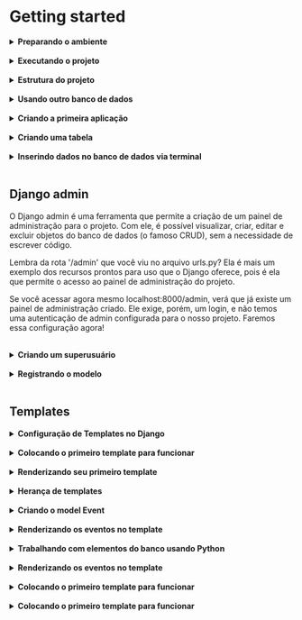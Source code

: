 # Getting started

<details>
<summary><strong> Preparando o ambiente </strong></summary>

Caso a versão do Python seja inferior a 3.10, você precisará atualizar o Python. Para isso, você pode utilizar o Pyenv, basta seguir nosso tutorial do Guia de configuração de ambiente. Isso é necessário porque mais à frente utilizaremos uma biblioteca que não funciona bem com a versão 3.9 ou inferiores do Python.

Para começar, vamos criar um novo diretório para o nosso projeto e entrar nele:

```bash
mkdir ecommerce && cd ecommerce
```

Em seguida, vamos criar um ambiente virtual para o nosso projeto e ativá-lo:

```bash
python3 -m venv .venv
source .venv/bin/activate
```

Agora, vamos instalar o Django:

```bash
pip install django
```

E, finalmente, vamos iniciar um projeto chamado ecommerce, no diretório atual:

```bash
django-admin startproject ecommerce .
```

Simples assim e nosso primeiro projeto foi criado! 🎉
</details>
</br>


<details>
<summary><strong> Executando o projeto </strong></summary>


Para executar o projeto, basta executar o comando:

```bash
python3 manage.py runserver
```

o Django possui algumas migrations internas que ainda não foram aplicadas ao banco de dados. Para aplicá-las, abra um novo terminal, ative o ambiente virtual e execute o comando:

```bash
python3 manage.py migrate
```
</details>
</br>

<details>
<summary><strong> Estrutura do projeto </strong></summary>

Passando rapidamente por cada um dos arquivos dentro do diretório ecommerce, que é o diretório do projeto em si, temos os arquivos:

* manage.py: é o arquivo usado internamente quando executamos comandos do Django - como o runserver que executamos anteriormente.
* __init__.py: arquivo que indica que o diretório é um pacote Python - já utilizamos este arquivo lá na seção 1, lembra? 😉
* asgi.py: arquivo de configuração do ASGI (Asynchronous Server Gateway Interface), que é o protocolo usado pelo Django para comunicação entre servidores web e aplicações web para lidar com solicitações assíncronas e em tempo real.
* settings.py: arquivo de configuração do projeto, que contém todas as configurações do Django para o projeto. É aqui que configuramos, por exemplo, o banco de dados que será usado, o idioma padrão da aplicação, etc. Veremos este arquivo com mais atenção daqui a pouco. 🤓
* urls.py: arquivo de configuração de rotas do projeto. Vamos explorar este arquivo com mais detalhes em breve. 🤩
* wsgi.py: arquivo de configuração do WSGI (Web Server Gateway Interface), que é o protocolo usado pelo Django para comunicação entre servidores web e aplicações web para lidar com solicitações HTTP.
* __pycache__: diretório que contém arquivos gerados automaticamente pelo Python para otimizar o carregamento de módulos.

#### Dois arquivos valem uma atenção especial: settings.py e urls.py. Bora dar uma olhada neles?

#### Arquivo settings.py

Este é o arquivo que reúne as principais configurações do projeto, com várias dessas configurações já definidas com valores-padrão. Vamos entender melhor algumas dessas configs?

* SECRET_KEY é uma chave de segurança que o Django utiliza para criptografar dados sensíveis, como senhas de pessoas usuárias, por exemplo. Ela já vem com um valor por padrão, mas explicitamente dada como insegura e por isso, é recomendável substitui-la por uma chave personalizada forte, especialmente em ambientes de produção.
* DEBUG é um booleano que indica se o modo de depuração (debug) está ativado ou não. Durante o desenvolvimento, ter esse modo ativado é muito útil para ajudar a identificar e corrigir bugs, o valor default (padrão) dessa variável é true justamente por isso. Contudo, ele pode trazer algumas vulnerabilidades à segurança, como, por exemplo, mostrar informações sensíveis do projeto - algo ruim se mostrado para uma pessoa usuária. Por isso, é importante que ele esteja desativado quando o projeto estiver em produção.
* ALLOWED_HOSTS é uma lista de nomes de domínios, subdomínios ou endereços IP que o Django permite que acessem o projeto. Você pode usar o valor '*', caso queira dar acesso a todos, ou definir uma lista com os grupos que terão acesso ao projeto, por exemplo, ['exemplo.com', 'subdomínio.exemplo.com', '192.168.1.1'].
* INSTALLED_APPS é uma lista de apps que serão acoplados no projeto Django. Alguns já vêm instalados por padrão, mas os apps criados por você para o projeto podem compor essa variável também. Veremos como fazer isso em breve! 🤩
* MIDDLEWARE é uma lista de middlewares que o Django utiliza para fazer algumas coisas como, por exemplo, o middleware de autenticação de pessoa usuária. Sua lógica é similar a dos Middlewares do Express, mas entraremos em detalhes sobre eles apenas na próxima seção.
* TEMPLATES é uma lista de diretórios em que o Django irá procurar por templates HTML.
DATABASES é a configuração de banco de dados do projeto. Como o Django já vem com o SQLite instalado por padrão, ele já vem com a configuração do SQLite, mas podemos trocar por outros.
* LANGUAGE_CODE é a configuração de idioma padrão do projeto. Por padrão, ele vem com o inglês, mas podemos alterar para qualquer outro.

De olho na dica 👀: você pode alterar a linguagem padrão do projeto Django para português apenas, alterando a variável language_code para pt-br. Experimente fazer isso e atualizar a página para ver a tela inicial está traduzida! 🤩

#### Arquivo urls.py

Já acessamos a rota raiz do projeto quando rodamos o servidor e acessamos a URL localhost:8000. Apesar de não termos definido nenhuma rota até aquele momento, a URL raiz já traz por padrão um retorno visual: uma página com o foguetinho informando que deu tudo certo com a instalação.

Como dito anteriormente, este arquivo reúne as rotas do projeto, com alguns valores já definidos por padrão. Vamos entender melhor como uma rota é definida?

A primeira coisa que temos é a função path, que define uma rota. Como parâmetro ela recebe a URL que será acessada e a função que será executada quando a URL for acessada.

Uma surpresa é que já temos uma rota definida no arquivo, a admin/, que é a interface administrativa que o Django fornece para o projeto. Vamos explorar ela com mais detalhes em breve. 😎
</details>
</br>

<details>
<summary><strong> Usando outro banco de dados </strong></summary>

Você pode iniciar apagando o arquivo db.sqlite3 do seu projeto, pois ele não será mais utilizado. Faremos as alterações no projeto para que ele use como banco de dados nosso conhecido MySQL, via Docker.

Para isso, o primeiro passo é alterar a variável DATABASE, no arquivo settings.py, para que ela tenha as configurações de acesso ao banco necessárias. De acordo com a documentação, a variável deve ficar assim:

```bash
DATABASES = {
    'default': {
        'ENGINE': 'django.db.backends.mysql',
        'NAME': 'ecommerce_database',
        'USER': 'root',
        'PASSWORD': 'password',
        'HOST': '127.0.0.1',
        'PORT': '3306',
      }
}
```

Em seguida, criaremos um arquivo que conterá o script SQL que criará o banco de dados ecommerce_database. Ele ficará dentro do diretório ./database:

```bash
mkdir database && cd database
touch 01_create_database.sql
```

Por ora, o banco de dados não terá nenhuma tabela, portanto, o script de criação do banco de dados ecommerce_database deve ficar assim:

```bash
CREATE DATABASE IF NOT EXISTS ecommerce_database;

USE ecommerce_database;
```

Com isso feito, é hora de criar um arquivo Dockerfile na raiz do projeto (no mesmo nível do arquivo manage.py), com o seguinte conteúdo:

```bash
FROM mysql:8.0.32

ENV MYSQL_ROOT_PASSWORD password

# Copia o script SQL que acabamos de criar para um determinado diretório no container
COPY ./database/01_create_database.sql /docker-entrypoint-initdb.d/data.sql01
```

Para buildar a imagem, basta rodar o comando dentro da pasta do projeto que contém o arquivo Dockerfile.

```bash
docker build -t ecommerce-db .
```
Para executar o container e o script de criação do banco copiado no Dockerfile, é preciso passar algumas as variáveis de acesso definidas na variável DATABASES, do arquivo settings.py, para o container. Para isso, vamos usar o comando:

```bash
docker run -d -p 3306:3306 --name=ecommerce-mysql-container -e MYSQL_ROOT_PASSWORD=password -e MYSQL_DATABASE=ecommerce_database ecommerce-db
```

Neste momento, você já pode acessar o banco de dados pelo Workbench e verificar se ele foi criado corretamente.

Mas ainda não acabou! Lembra das migrations iniciais que geraram o famigerado aviso em vermelho no início do projeto? Elas ainda não foram executadas neste banco de dados. Para isso, é preciso executar o comando migrate do Django, mas antes instalar o mysqlclient:

```bash
pip install mysqlclient && python3 manage.py migrate
```

Caso ocorra algum erro no comando anterior, pode ser porque um pacote adicional chamado pkg-config não esteja instalado. Nesse caso, tente seguir todos os passos sugeridos pela documentação oficial do mysqlclient para a instalação do pacote. Para facilitar, o seguinte comando funciona para a maioria dos sistemas Linux:

```bash
sudo apt-get install python3-dev default-libmysqlclient-dev build-essential pkg-config
```
</details>
</br>

<details>
<summary><strong> Criando a primeira aplicação </strong></summary>

Já criamos nosso projeto, agora chegou a hora de criar nossa primeira aplicação!

Vamos começar voltando no arquivo settings.py e adicionando o app que iremos criar à lista preexistente:

```bash
# ecommerce/ecommerce/settings.py

INSTALLED_APPS = [
    "django.contrib.admin",
    "django.contrib.auth",
    "django.contrib.contenttypes",
    "django.contrib.sessions",
    "django.contrib.messages",
    "django.contrib.staticfiles",
+    "products",
]
```

Com isso feito, é hora de efetivamente criar o app. O comando é similar ao utilizado para criar o projeto, mas agora vamos utilizar startapp em vez de startproject:

```bash
django-admin startapp products
```

</details>
</br>

<details>
<summary><strong> Criando uma tabela </strong></summary>

precisamos criar uma migration e executá-la:

```bash
python3 manage.py makemigrations
python3 manage.py migrate
```

Lembre-se de executar os comandos acima dentro do diretório em que se encontra o arquivo manage.py.

O primeiro comando (makemigrations) cria um arquivo de migration - resumidamente, são as instruções para a criação da tabela no banco de dados. Ele já olha para o seu model e cria a migration pra você! Já o segundo comando (migrate) executa as migrações, ou seja, usa as instruções do arquivo de migration e cria a tabela no banco de dados.

</details>
</br>

<details>
<summary><strong> Inserindo dados no banco de dados via terminal </strong></summary>

O comando para acessar o terminal é:

```bash
python3 manage.py shell
```

Uma vez dentro do terminal, podemos importar o modelo que criamos:

```bash
from products.models import Product
```

A partir disso, podemos criar um novo objeto e salvá-lo no banco de dados:

```bash
moka = Product(name="Moka - 6 xícaras", price=199.99, amount=10, description="Cafeteira italiana, serve 6 xícaras, não elétrica")
moka.save()
```

</details>
</br>

## Django admin

O Django admin é uma ferramenta que permite a criação de um painel de administração para o projeto. Com ele, é possível visualizar, criar, editar e excluir objetos do banco de dados (o famoso CRUD), sem a necessidade de escrever código.

Lembra da rota '/admin' que você viu no arquivo urls.py? Ela é mais um exemplo dos recursos prontos para uso que o Django oferece, pois é ela que permite o acesso ao painel de administração do projeto.

Se você acessar agora mesmo localhost:8000/admin, verá que já existe um painel de administração criado. Ele exige, porém, um login, e não temos uma autenticação de admin configurada para o nosso projeto. Faremos essa configuração agora!

</details>
</br>

<details>
<summary><strong> Criando um superusuário </strong></summary>

A primeira coisa que devemos fazer é criar um superusuário para o projeto. Esse perfil terá permissões administrativas,ou seja, poderá acessar o painel de administração e realizar qualquer operação.

Para criar um superusuário, na raiz do projeto, execute o comando:

```bash
python3 manage.py createsuperuser
```

Será preciso informar um nome de usuário, e-mail e senha. Preencha os dados e, em seguida, acesse localhost:8000/admin e faça login com os dados de superusuário que você criou.

</details>
</br>

<details>
<summary><strong> Registrando o modelo </strong></summary>

Para que o Django admin funcione, é preciso registrar os modelos criados no arquivo admin.py, dentro da pasta do app. Fazer isso é bem simples: abra o arquivo ecommerce/products/admin.py e adicione o código:

```bash
from django.contrib import admin
from products.models import Product
from products.models import Customer # Modelo criado no exercício de fixação


admin.site.register(Product)
admin.site.register(Customer)
```

Já que estamos alterando este arquivo, que tal mudarmos também o cabeçalho do painel? Para isso, basta adicionar a linha no arquivo ecommerce/products/admin.py:

```bash
from django.contrib import admin
from products.models import Product


+ admin.site.site_header = "Trybe Products E-commerce"
admin.site.register(Product)
admin.site.register(Customer)
```

</details>
</br>

## Templates

<details>
<summary><strong> Configuração de Templates no Django </strong></summary>

Toda vez que um projeto Django é iniciado, um arquivo settings.py é criado dentro da pasta do projeto, e é dentro deste arquivo que é feita a configuração para indicar o mecanismo de template que será utilizado: Jinja2 ou o DTL.

Como o DTL é o mecanismo de template padrão do Django, não é necessário fazer nenhuma modificação para conseguir usá-lo. Contudo, caso no futuro você queira estudar o uso do Jinja2 como mecanismo de template, basta fazer a seguinte modificação no settings.py:

```bash
    ...
TEMPLATES = [
    {
-       'BACKEND': 'django.template.backends.django.DjangoTemplates',
+       'BACKEND': 'django.template.backends.jinja2.Jinja2',
        'DIRS': [],
        'APP_DIRS': True,
        'OPTIONS': {
            'context_processors': [
                'django.template.context_processors.debug',
                'django.template.context_processors.request',
                'django.contrib.auth.context_processors.auth',
                'django.contrib.messages.context_processors.messages',
            ],
        },
    },
]
    ...
```

</details>
</br>

<details>
<summary><strong> Colocando o primeiro template para funcionar </strong></summary>

### Setup inicial

Para começar, crie o ambiente virtual que será utilizado e faça a instalação dos pacotes que serão utilizados:

```bash
python3 -m venv .venv && source .venv/bin/activate
pip install django
pip install Pillow # biblioteca para trabalhar com imagens
pip install mysqlclient # biblioteca para se comunicar com o MySQL
```

Em seguida, crie o projeto Django e a aplicação:

```bash
django-admin startproject event_manager .
django-admin startapp events
```

Faça a instalação da aplicação dentro do projeto no arquivo settings.py:

```bash
# event_manager/settings.py
...

INSTALLED_APPS = [
    'django.contrib.admin',
    'django.contrib.auth',
    'django.contrib.contenttypes',
    'django.contrib.sessions',
    'django.contrib.messages',
    'django.contrib.staticfiles',
+   'events',
]

...
```

Faça também a mudança para usar o MySQL como banco de dados:

```bash
# event_manager/settings.py
...

DATABASES = {
    'default': {
-       'ENGINE': 'django.db.backends.sqlite3',
+       'ENGINE': 'django.db.backends.mysql',
-       'NAME': BASE_DIR / 'db.sqlite3',
+       'NAME': 'event_manager_database',
+       'USER': 'root',
+       'PASSWORD': 'password',
+       'HOST': '127.0.0.1',
+       'PORT': '3306',
    }
}

...
```

Crie o arquivo para o script SQL dentro do diretório ./database:

```bash
mkdir database && cd database
touch 01_create_database.sql
```

Adicione o conteúdo do script para criação do banco de dados event_manager_database:

```bash
CREATE DATABASE IF NOT EXISTS event_manager_database;

USE event_manager_database;
```

Crie o Dockerfile na raiz do projeto:

```bash
FROM mysql:8.0.32

ENV MYSQL_ROOT_PASSWORD password
COPY ./database/01_create_database.sql /docker-entrypoint-initdb.d/data.sql01
```

Faça o build da imagem, basta rodar o comando dentro da pasta do projeto que contém o arquivo Dockerfile.

```bash
docker build -t event-manager-db .
```

Execute o container e o script de criação do banco copiado no Dockerfile:

```bash
Execute o container e o script de criação do banco copiado no Dockerfile:
```

Acesse o banco de dados pelo Workbench e verifique se ele foi criado corretamente.

Execute o comando migrate do Django:

```bash
python3 manage.py migrate
```

</details>
</br>

<details>
<summary><strong> Renderizando seu primeiro template </strong></summary>

Antes de começarmos, saiba que a configuração padrão do Django permite que você crie seus templates dentro de cada uma das aplicações do seu projeto, e assim faremos.

É possível alterar essa configuração para indicar diretórios específicos onde o Django deve procurar por templates. Por exemplo: na configuração abaixo, o Django irá buscar por templates dentro do diretório _templates_, que está na raiz do projeto e não mais dentro de cada uma das aplicações do projeto. Lembre-se que você não precisa fazer a alteração abaixo.

```bash
# event_manager/settings.py
+ import os

TEMPLATES = [
    {
        'BACKEND': 'django.template.backends.django.DjangoTemplates',
-       'DIRS': [],
+       'DIRS': [os.path.join(BASE_DIR,'templates')],
        'APP_DIRS': True,
        'OPTIONS': {
            'context_processors': [
                'django.template.context_processors.debug',
                'django.template.context_processors.request',
                'django.contrib.auth.context_processors.auth',
                'django.contrib.messages.context_processors.messages',
            ],
        },
    },
]
```

Agora sim, crie um novo diretório com nome templates dentro da aplicação events e, em seguida, crie o arquivo home.html dentro do novo diretório e inicie um arquivo HTML:

```bash
<!--events/templates/home.html-->
<!DOCTYPE html>
<html lang="pt-BR">
<head>
    <meta charset="UTF-8">
    <meta name="viewport" content="width=device-width, initial-scale=1.0">
    <title>Primeiro Template</title>
</head>
<body>
    <h1> Meu primeiro template usando Django! </h1>
</body>
</html>
```

O próximo passo é implementar a view que irá fazer a renderização do template criado. Acesse o arquivo views.py dentro do app events e escreva a função que fará essa tarefa:

```bash
# events/views.py
from django.shortcuts import render


def index(request):
    return render(request, 'home.html')
```

Prontinho! A função acima usa o método render do Django para renderizar o template passado como segundo parâmetro home.html. O primeiro parâmetro, request, representa a requisição feita pela pessoa que usa a aplicação.

Mas agora você pode estar se perguntando: Como faço para invocar a função que foi implementada? 🤔

A resposta é: através das rotas da nossa aplicação. A função criada será vinculada a uma das rotas da aplicação e, em seguida, serão incluídas nas rotas da aplicação no projeto.

Crie o arquivo urls.py dentro da aplicação events e nele escreva o código abaixo:

```bash
# events/urls.py
from django.urls import path
from events.views import index


urlpatterns = [
    path("", index, name="home-page")
#   path("/rota-comentada", função-que-será-executada, name="nome-que-identifica-a-rota")
]
```

No código acima, uma lista de rotas (urlpatterns) foi definida e cada uma das rotas é definida através da função path, que recebe três parâmetros: o primeiro é o caminho para a rota em si ("" indica a raiz da aplicação https://localhost:8000/), o segundo é a função que será executada quando a rota for acessada e o terceiro é o nome que identifica essa rota.

Agora, será necessário incluir as rotas da aplicação no projeto principal. Para isso, acesse o arquivo urls.py do projeto e faça a seguinte alteração:

```bash
# event_manager/urls.py
  from django.contrib import admin
  from django.urls import path, include


  urlpatterns = [
    path('admin/', admin.site.urls),
    path('', include('events.urls'))
  ]
```

Com essas alterações você acabou de incluir as rotas da aplicação events no projeto event_manager, e fez isso usando o método include nativo do Django.

Acabou! 🎉🎉🎉 Execute o servidor e acesse a rota http://localhost:8000/ para ver o template criado sendo renderizado.

Relembrando 🧠: Para executar o servidor faça: python3 manage.py runserver no mesmo diretório em que se encontra o arquivo manage.py.
</details>
</br>

<details>
<summary><strong> Herança de templates</strong></summary>


O Django permite que não se crie toda a estrutura de HTML para cada um dos templates. A DTL (Django Template Language) permite que se crie um template base que contém a estrutura essencial do HTML e lacunas intencionais - com cada template filho preenchendo as lacunas com o próprio conteúdo. Esse mecanismo é chamado de Herança de templates. Como exemplo, relembre o template home.html que criamos:

```bash
<!-- events/templates/home.html -->
<!DOCTYPE html>
<html lang="pt-BR">
<head>
    <meta charset="UTF-8">
    <meta name="viewport" content="width=device-width, initial-scale=1.0">
    <title>Primeiro Template</title>
</head>
<body>
    <h1> Meu primeiro template usando Django! </h1>
</body>
</html>
```

Para ver a herança acontecendo na prática, copie todo o conteúdo desse arquivo e cole dentro de um novo arquivo HTML chamado base.html dentro do diretório events/templates.

Substitua, em seguida, o conteúdo da tag title (Primeiro Template) por {% block title %} {% endblock %}, além disso, também substitua a linha da tag h1 por {% block content %} {% endblock %}. Ao final dessas alterações o arquivo base.html fica assim:

```bash
<!-- events/templates/base.html -->
<!DOCTYPE html>
<html lang="pt-BR">
<head>
    <meta charset="UTF-8">
    <meta name="viewport" content="width=device-width, initial-scale=1.0">
    <title>{% block title %} {% endblock %}</title>
</head>
<body>
    {% block content %} {% endblock %}
</body>
</html>
```

A sintaxe {% %} indica que está sendo usada uma Tag de template do DTL. Ela é a lacuna que mencionamos mais cedo - um template filho irá preenchê-la. Nesse caso, usamos a tag block. Existem muitas Tags de template já implementadas no DTL. Você pode conferir todas as tags nativas do DTL na documentação oficial.

Ao fazer essas alterações, foram criados blocos vazios que poderão ser preenchidos por aqueles templates que herdarem o arquivo base.html. Acima, criamos dois blocos - um chamado title e outro chamado content - para escrever o título da página que será exibida e para colocar todo o conteúdo HTML que se quer exibir, respectivamente.

Para usar a herança de template, faça o seguinte:

Vá no template filho e inclua no seu cabeçalho a seguinte sintaxe: {% extends 'base.html' %}, onde se usa a palavra reservada extends seguida de qual template se quer herdar.
Modifique o template filho, por exemplo o home.html, criando os blocos com os mesmos nomes daqueles criados no template herdado de acordo com a sintaxe abaixo.
Anota aí 📝: para que a herança aconteça é obrigatório que o {% extends 'nome-do-template.html' %} seja a primeira tag de template que aparece no arquivo.

```bash
<!-- events/templates/home.html -->
{% extends 'base.html' %}

{% block title %}
  Primeiro Template
{% endblock %}

{% block content %}
  <h1> Meu primeiro template usando Django! </h1>
{% endblock %}
```

Note que, ao invés de toda a estrutura base do HTML, você inclui as tags do template base e as preenche com o HTML que quiser. Ao rodar sua aplicação, verá que tudo continua funcionando, ou seja, a herança foi feita com sucesso! 👏

</details>
</br>

<details>
<summary><strong> Criando o model Event </strong></summary>

Antes de exibir a lista de eventos no template, é importante definir o modelo que será usado para representá-los. Eis ele abaixo:

```bash
# events/models.py
from django.db import models


class Event(models.Model):
    TYPE_CHOICES = (
        ('C', 'Conference'),
        ('S', 'Seminar'),
        ('W', 'Workshop'),
        ('O', 'Other'),
    )

    title = models.CharField(max_length=200)
    description = models.TextField()
    date = models.DateTimeField()
    location = models.CharField(max_length=200)
    event_type = models.CharField(max_length=50, choices=TYPE_CHOICES)
    is_remote = models.BooleanField(default=False)
    image = models.ImageField(upload_to='events/img', blank=True)

    def __str__(self): # O método __str__ é sobrescrito para indicar como será a visualização do objeto
        return f'{self.title} - {self.date} - {self.location}' # Título do evento - Data - Local
```

A tabela event ao ser criada no banco terá 8 colunas, sendo elas:

id: inteiro e chave primária única pro evento (que não precisa ser explicitamente declarado no modelo);
title: texto com no máximo 200 caracteres;
description: texto sem limitação de caracteres;
date: data e hora do evento;
location: texto com no máximo 200 caracteres;
event_type: texto com no máximo 50 caracteres e que só pode assumir os valores C, S, W ou O (ao usar o parâmetro choices, o Django faz a validação se o valor inserido é um dos valores permitidos);
is_remote: booleano (True ou False) que indica se o evento é remoto ou não;
image: imagem que será salva na pasta {CAMINHO-DE-MÍDIA}/events/img (o caminho de mídia pode ser definido no arquivo settings.py)

Relembrando 🧠: quando há um campo imagem é preciso fazer a instalação do módulo Pillow. Para isso, basta executar o comando pip install Pillow no terminal. Relembrando 🧠: depois de definir o modelo que será usado, crie as migrations e logo depois migre-as para o banco. Para isso, execute python3 manage.py makemigrations e python3 manage.py migrate no terminal.

</details>
</br>

<details>
<summary><strong> Renderizando os eventos no template </strong></summary>

Toda função que renderiza um template usando o método render, do Django, é capaz também de fornecer um contexto para esse template. O termo contexto aqui se refere a um dicionário (dict), que pode ser construído dentro da função e passado para o template como terceiro parâmetro do método render.

Todas as chaves do contexto podem ser acessadas diretamente pelo template através da sintaxe {{ chave }}. Assim, o template fará a renderização do valor que estava associado à chave. Modifique a função index do arquivo events/views.py para que ela fique assim:

```bash
# events/views.py
from django.shortcuts import render


def index(request):
    context = {"company": "Trybe"}
    return render(request, 'home.html', context)
```

Modifique também seu template home.html para renderizar o valor da chave company do contexto:

```bash
<!-- events/templates/home.html -->
 {% extends 'base.html' %}

 {% block title %}
   Primeiro Template
 {% endblock %}

 {% block content %}
     <h1> Meu primeiro template usando Django! </h1>
     <h2> {{ company }} </h2>
 {% endblock %}
```

</details>
</br>

<details>
<summary><strong> Trabalhando com elementos do banco usando Python </strong></summary>

Você percebeu que o modelo Event herda de models.Model? Todas as classes que fazem essa mesma herança são usadas para representar tabelas do banco de dados. Pode não parecer importante, mas isso mostra o vínculo entre essa classe e a sua própria tabela no banco.

Além de representarem tabelas do banco, todas as classes que herdam de models.Model possuem um atributo chamado objects. Esse atributo permite a interação direta com o banco de dados usando a própria sintaxe do Python. Através desse atributo você pode criar novas entradas no banco, fazer consultas e até mesmo aplicar filtros em uma consulta. Já tivemos um gostinho disso no começo da seção.

Vamos ver na prática? 🤓

Execute o comando python3 manage.py shell no terminal, no mesmo diretório do arquivo manage.py. Esse comando abre o shell do Django já carregando suas configurações e permitindo usar o ORM do framework. Execute os comandos abaixo, linha a linha, para entender como podemos trabalhar com o banco de dados usando a sintaxe do Python:

```bash
from events.models import Event # importa o modelo Event

Event.objects.all() # retorna todos os eventos do banco. Se você não criou nenhum, o retorno será um QuerySet vazio

Event.objects.create(title='Conferência de Django', description='Evento massa sobre Django', date='2023-09-29 12:00:00-03:00', location='São Paulo', event_type='C', is_remote=False) # cria um novo evento no banco

Event.objects.all() # retorna todos os eventos do banco. Agora o retorno será um QuerySet com um evento a mais

Event.objects.create(title='Django Workshop', description='Workshop que acontece semestralmente sobre Django', date='2024-10-02 15:30:00-03:00', location='Web', event_type='W', is_remote=True) # cria outro evento no banco

Event.objects.filter(is_remote=True) # retorna apenas os eventos do banco que são remotos

Event.objects.filter(event_type='W') # retorna apenas os eventos do banco que são workshops

Event.objects.filter(event_type='C', is_remote=False) # retorna apenas os eventos do banco que são conferências e presenciais, simultaneamente

Event.objects.filter(date__year=2024) # retorna apenas os eventos do banco que acontecem em 2024

Event.objects.filter(date__range=['2023-01-01', '2024-12-31']) # retorna apenas os eventos do banco que acontecem entre 2023 e 2024
```

São muitas as possibilidades! 🤯

Uma segunda maneira de fazer a inserção de elementos no banco de dados é através da instanciação e depois uso do método save(). Além disso, quando um objeto do modelo é instanciado podemos também acessar o método delete() para removê-lo do banco. Veja só:

```bash
from events.models import Event # importa o modelo Event

Event.objects.all() # <QuerySet [<Event: Conferência de Django - 2023-09-29 15:00:00+00:00 - São Paulo>, <Event: Django Workshop - 2024-10-02 18:30:00+00:00 - Web>]>

evento_1 = Event(title='Django Devs', description='Pessoas fantásticas que usam Django se reunindo em um só lugar', date='2025-07-02 13:30:00-03:00', location='Web', event_type='W', is_remote=True) # instancia um novo evento

evento_1.save() # salva o evento no banco

evento_2 = Event(title='DjangoFest', description='Um festival um pouco menos legal que desenvolver com Django', date='2023-11-22 18:00:00-03:00', location='São Paulo', event_type='C', is_remote=False) # instancia outro evento

evento_2.save() # salva o evento no banco

Event.objects.all() # <QuerySet [<Event: Conferência de Django - 2023-09-29 15:00:00+00:00 - São Paulo>, <Event: Django Workshop - 2024-10-02 18:30:00+00:00 - Web>, <Event: Django Devs - 2025-07-02 16:30:00+00:00 - Web>, <Event: DjangoFest - 2023-11-22 21:00:00+00:00 - São Paulo>]>

evento_3 = Event(title='DJ ANGO', description='Conheça a mais nova sensação musical.', date='2027-06-19 20:00:00-03:00', location='São Paulo', event_type='C', is_remote=False) # instancia um evento idêntico ao anterior

evento_3.save() # salva o evento no banco

Event.objects.all() # <QuerySet [<Event: Conferência de Django - 2023-09-29 15:00:00+00:00 - São Paulo>, <Event: Django Workshop - 2024-10-02 18:30:00+00:00 - Web>, <Event: Django Devs - 2025-07-02 16:30:00+00:00 - Web>, <Event: DjangoFest - 2023-11-22 21:00:00+00:00 - São Paulo>, <Event: DJ ANGO - 2027-06-19 23:00:00+00:00 - São Paulo>]>

evento_3.delete() # remove o evento do banco

Event.objects.all() # <QuerySet [<Event: Conferência de Django - 2023-09-29 15:00:00+00:00 - São Paulo>, <Event: Django Workshop - 2024-10-02 18:30:00+00:00 - Web>, <Event: Django Devs - 2025-07-02 16:30:00+00:00 - Web>, <Event: DjangoFest - 2023-11-22 21:00:00+00:00 - São Paulo>]>
```

</details>
</br>

<details>
<summary><strong> Renderizando os eventos no template </strong></summary>

Agora sim! Finalmente será possível renderizar os eventos no template. Para isso, precisamos passar todos os eventos que estão no banco como contexto para o template. Modifique o contexto da função index no arquivo views.py para que exista uma chave events cujo valor será uma consulta com todos os eventos que estão cadastrados no banco de dados:

```bash
# events/views.py
from events.models import Event
from django.shortcuts import render


def index(request):
    context = {"company": "Trybe", "events": Event.objects.all()}
    return render(request, 'home.html', context)
```

Agora, adicione uma segunda tag h2 no template renderizando a chave events:

```bash
<!-- events/templates/home.html -->
{% extends 'base.html' %}

{% block title %}
  Primeiro Template
{% endblock %}

{% block content %}
    <h1> Meu primeiro template usando Django! </h1>
    <h2> {{ company }} </h2>
    <h2> {{ events }} </h2>
{% endblock %}
```

A visualização dos eventos ainda não está muito amigável, não é mesmo? 🙁 Isso acontece porque o retorno de Event.objects.all() é uma consulta (QuerySet), que pode ter 0, 1, 2, … n elementos. Para tornar essa visualização mais amigável é necessário iterar pelos elementos que existem na consulta e renderizar cada um deles individualmente.

A iteração pode ser feita usando a tag de template {% for %}, cuja sintaxe é muito semelhante à sintaxe do Python, com a diferença que você precisará indicar no template onde o for se encerra com a tag de _template_ {% endfor %}:

```bash
<!-- events/templates/home.html -->
{% extends 'base.html' %}

{% block title %}
  Primeiro Template
{% endblock %}

{% block content %}
     <h1> Meu primeiro template usando Django! </h1>
     <h2> {{ company }} </h2>
     {% for event in events %}
         <p> {{ event }} </p>
     {% endfor %}
{% endblock %}
```

A sintaxe acima permite que, dentro do template, seja feita uma iteração sobre cada um dos eventos presentes no contexto. Para cada elemento da iteração, é criada uma nova tag p renderizando aquele evento em específico.

Já imaginou o que aconteceria se a consulta não tivesse nenhum elemento? 🤔 A resposta é: nada! Em uma consulta vazia não haverá nenhum evento para renderizar e você deve concordar que isso também não é muito amigável! 😅

Para resolver isso vamos usar a tag de _template_ {% empty %} dentro do for, ela indicará o que queremos mostrar na tela caso não exista nenhum elemento na consulta que estamos fazendo:

```bash
<!-- events/templates/home.html -->
{% extends 'base.html' %}

{% block title %}
  Primeiro Template
{% endblock %}

{% block content %}
    <h1> Meu primeiro template usando Django! </h1>
    <h2> {{ company }} </h2>
    {% for event in events %}
       <p> {{ event }} </p>
    {% empty %}
       <p> Não existem eventos cadastrados </p>
    {% endfor %}
{% endblock %}
```

Agora sim! 🎉🎉🎉 Ainda da para melhorar um pouquinho a visualização dos eventos, mas espere um pouco para fazer isso. Antes, vamos à implementação da visualização dos detalhes de um evento específico. 🤓

</details>
</br>

<details>
<summary><strong> Colocando o primeiro template para funcionar </strong></summary>

```bash
```

```bash
```

</details>
</br>

<details>
<summary><strong> Colocando o primeiro template para funcionar </strong></summary>


</details>
</br>